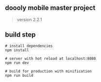 ## doooly mobile master project
> version 2.2.1

## build step

```
# install dependencies
npm install

# server with hot reload at localhost:8080
npm run dev

# build for production with minification
npm run build
```